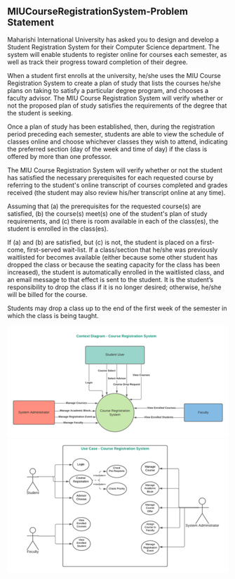 ## MIUCourseRegistrationSystem-Problem Statement
Maharishi International University has asked you to design and develop a Student Registration System for their Computer Science department. The system will enable students to register online for courses each semester, as well as track their progress toward completion of their degree.

When a student first enrolls at the university, he/she uses the MIU Course Registration System to create a plan of study that lists the courses he/she plans on taking to satisfy a particular degree program, and chooses a faculty advisor. The MIU Course Registration System will verify whether or not the proposed plan of study satisfies the requirements of the degree that the student is seeking.

Once a plan of study has been established, then, during the registration period preceding each semester, students are able to view the schedule of classes online and choose whichever classes they wish to attend, indicating the preferred section (day of the week and time of day) if the class is offered by more than one professor.

The MIU Course Registration System will verify whether or not the student has satisfied the necessary prerequisites for each requested course by referring to the student's online transcript of courses completed and grades received (the student may also review his/her transcript online at any time).

Assuming that (a) the prerequisites for the requested course(s) are satisfied, (b) the course(s) meet(s) one of the student's plan of study requirements, and (c) there is room available in each of the class(es), the student is enrolled in the class(es).

If (a) and (b) are satisfied, but (c) is not, the student is placed on a first-come, first-served wait-list. If a class/section that he/she was previously waitlisted for becomes available (either because some other student has dropped the class or because the seating capacity for the class has been increased), the student is automatically enrolled in the waitlisted class, and an email message to that effect is sent to the student. It is the student’s responsibility to drop the class if it is no longer desired; otherwise, he/she will be billed for the course.

Students may drop a class up to the end of the first week of the semester in which the class is being taught.

![alt context-diagram](https://github.com/tohfanusrat/MIUCourseRegistrationSystem/blob/main/Context%20Diagram-Course%20Registration%20System.png)
![alt use-case-diagram](https://github.com/tohfanusrat/MIUCourseRegistrationSystem/blob/main/Use%20Case%20Diagram%20.png)
